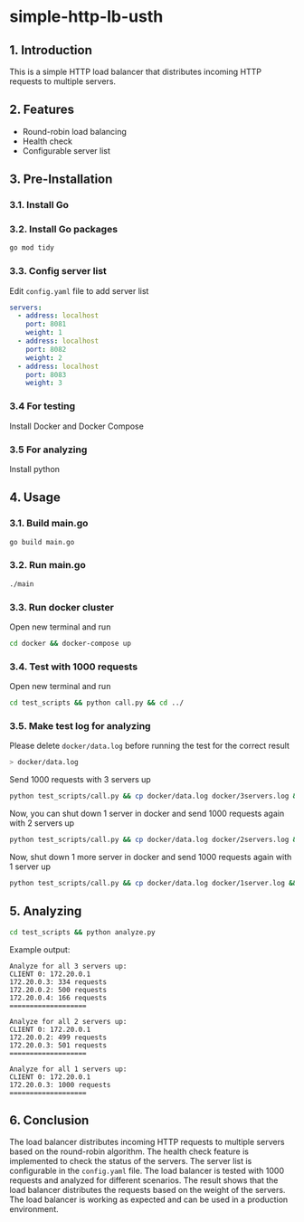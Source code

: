 # simple-http-lb-usth

## 1. Introduction
This is a simple HTTP load balancer that distributes incoming HTTP requests to multiple servers.

## 2. Features
- Round-robin load balancing
- Health check
- Configurable server list

## 3. Pre-Installation
### 3.1. Install Go
### 3.2. Install Go packages
```bash
go mod tidy
```
### 3.3. Config server list
Edit `config.yaml` file to add server list
```yaml
servers:
  - address: localhost
    port: 8081
    weight: 1
  - address: localhost
    port: 8082
    weight: 2
  - address: localhost
    port: 8083
    weight: 3
```

### 3.4 For testing
Install Docker and Docker Compose

### 3.5 For analyzing
Install python

## 4. Usage
### 3.1. Build main.go
```bash
go build main.go
```

### 3.2. Run main.go
```bash
./main
```

### 3.3. Run docker cluster
Open new terminal and run
```bash
cd docker && docker-compose up
```

### 3.4. Test with 1000 requests
Open new terminal and run
```bash
cd test_scripts && python call.py && cd ../
```

### 3.5. Make test log for analyzing
Please delete `docker/data.log` before running the test for the correct result
```bash
> docker/data.log
```
Send 1000 requests with 3 servers up
```bash
python test_scripts/call.py && cp docker/data.log docker/3servers.log && > docker/data.log
```
Now, you can shut down 1 server in docker and send 1000 requests again with 2 servers up
```bash
python test_scripts/call.py && cp docker/data.log docker/2servers.log && > docker/data.log
```
Now, shut down 1 more server in docker and send 1000 requests again with 1 server up
```bash
python test_scripts/call.py && cp docker/data.log docker/1server.log && > docker/data.log
```

## 5. Analyzing
```bash
cd test_scripts && python analyze.py
```

Example output:
```
Analyze for all 3 servers up:
CLIENT 0: 172.20.0.1
172.20.0.3: 334 requests
172.20.0.2: 500 requests
172.20.0.4: 166 requests
===================

Analyze for all 2 servers up:
CLIENT 0: 172.20.0.1
172.20.0.2: 499 requests
172.20.0.3: 501 requests
===================

Analyze for all 1 servers up:
CLIENT 0: 172.20.0.1
172.20.0.3: 1000 requests
===================
```

## 6. Conclusion
The load balancer distributes incoming HTTP requests to multiple servers based on the round-robin algorithm. The health check feature is implemented to check the status of the servers. The server list is configurable in the `config.yaml` file. The load balancer is tested with 1000 requests and analyzed for different scenarios. The result shows that the load balancer distributes the requests based on the weight of the servers. The load balancer is working as expected and can be used in a production environment.